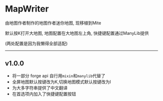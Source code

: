 # MapWriter

由地图作者制作的地图作者迷你地图, 现移植到Mite

默认按K打开大地图, 地图配置在大地图左上角, 快捷键配置通过ManyLib提供

(两处配置是因为我懒得全部适配)

---

## v1.0.0

* 将一部分 forge api 自行用`mixin`和`manylib`代替了
* 全屏地图默认按键改为K,切换地图模式默认按键改为I
* 为大多字符串提供了中文翻译
* 在首选项内加入了快捷键配置按钮
